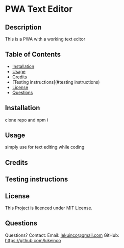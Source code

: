 
  # PWA Text Editor

  ## Description
  This is a PWA with a working text editor

  ## Table of Contents
  - [Installation](#installation)
  - [Usage](#usage)
  - [Credits](#credits)
  - [Testing instructions](#testing instructions)
  - [License](#license)
  - [Questions](#questions)


  ## Installation
  clone repo and npm i

  ## Usage
  simply use for text editing while coding

  ## Credits
  

  ## Testing instructions
  

  ## License
  This Project is licenced under MIT License.

  ## Questions
  Questions? Contact:
  Email: lekuinco@gmail.com
  GitHub: https://github.com/lukeinco
  